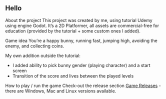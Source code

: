## Hello
  
  About the project
  This project was created by me, using tutorial Udemy using engine Godot. It’s a 2D Platformer, all assets are commercial-free for education (provided by the tutorial +   some custom ones I added).

  Game idea
  You’re a happy bunny, running fast, jumping high, avoiding the enemy, and collecting coins. 

  My own addition outside the tutorial:
  - I added ability to pick bunny gender (playing character) and a start screen
  - Transition of the score and lives between the played levels

  How to play / run the game
  Check-out the release section [Game Releases](https://github.com/sorikplius/Happy-Day/releases) - there are Windows, Mac and Linux versions available.
